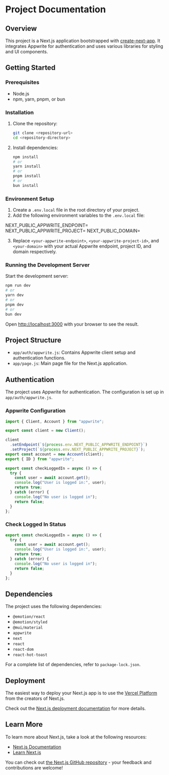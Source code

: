 # Project Documentation

## Overview
This project is a Next.js application bootstrapped with [create-next-app](file:///d%3A/internships/Assignments/appwrite-auth-next/README.md#1%2C70-1%2C70). It integrates Appwrite for authentication and uses various libraries for styling and UI components.

## Getting Started

### Prerequisites
- Node.js
- npm, yarn, pnpm, or bun

### Installation
1. Clone the repository:
   ```bash
   git clone <repository-url>
   cd <repository-directory>
   ```

2. Install dependencies:
   ```bash
   npm install
   # or
   yarn install
   # or
   pnpm install
   # or
   bun install
   ```

### Environment Setup

1. Create a `.env.local` file in the root directory of your project.
2. Add the following environment variables to the `.env.local` file:

NEXT_PUBLIC_APPWRITE_ENDPOINT=<your-appwrite-endpoint>
NEXT_PUBLIC_APPWRITE_PROJECT=<your-appwrite-project-id>
NEXT_PUBLIC_DOMAIN=<your-domain>


3. Replace `<your-appwrite-endpoint>`, `<your-appwrite-project-id>`, and `<your-domain>` with your actual Appwrite endpoint, project ID, and domain respectively.

### Running the Development Server
Start the development server:


```bash
npm run dev
# or
yarn dev
# or
pnpm dev
# or
bun dev
```

Open [http://localhost:3000](http://localhost:3000) with your browser to see the result.

## Project Structure
- `app/auth/appwrite.js`: Contains Appwrite client setup and authentication functions.
- `app/page.js`: Main page file for the Next.js application.

## Authentication
The project uses Appwrite for authentication. The configuration is set up in `app/auth/appwrite.js`.

### Appwrite Configuration

```1:20:app/auth/appwrite.js
import { Client, Account } from "appwrite";

export const client = new Client();

client
  .setEndpoint(`${process.env.NEXT_PUBLIC_APPWRITE_ENDPOINT}`)
  .setProject(`${process.env.NEXT_PUBLIC_APPWRITE_PROJECT}`);
export const account = new Account(client);
export { ID } from "appwrite";

export const checkLoggedIn = async () => {
  try {
    const user = await account.get();
    console.log("User is logged in:", user);
    return true;
  } catch (error) {
    console.log("No user is logged in");
    return false;
  }
};
```


### Check Logged In Status

```11:20:app/auth/appwrite.js
export const checkLoggedIn = async () => {
  try {
    const user = await account.get();
    console.log("User is logged in:", user);
    return true;
  } catch (error) {
    console.log("No user is logged in");
    return false;
  }
};
```


## Dependencies
The project uses the following dependencies:
- `@emotion/react`
- `@emotion/styled`
- `@mui/material`
- `appwrite`
- `next`
- `react`
- `react-dom`
- `react-hot-toast`

For a complete list of dependencies, refer to `package-lock.json`.

## Deployment
The easiest way to deploy your Next.js app is to use the [Vercel Platform](https://vercel.com/new?utm_medium=default-template&filter=next.js&utm_source=create-next-app&utm_campaign=create-next-app-readme) from the creators of Next.js.

Check out the [Next.js deployment documentation](https://nextjs.org/docs/deployment) for more details.

## Learn More
To learn more about Next.js, take a look at the following resources:
- [Next.js Documentation](https://nextjs.org/docs)
- [Learn Next.js](https://nextjs.org/learn)

You can check out [the Next.js GitHub repository](https://github.com/vercel/next.js/) - your feedback and contributions are welcome!
